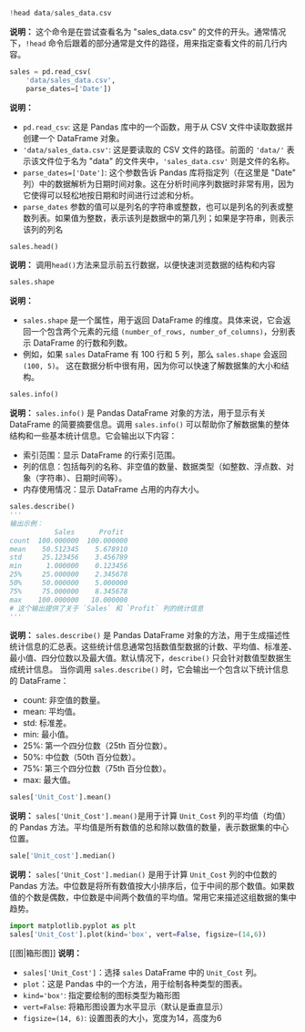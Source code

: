 ```python
!head data/sales_data.csv
```
**说明：**
这个命令是在尝试查看名为 "sales_data.csv" 的文件的开头。通常情况下，`!head` 命令后跟着的部分通常是文件的路径，用来指定查看文件的前几行内容。


```python
sales = pd.read_csv(
    'data/sales_data.csv',
    parse_dates=['Date'])
```
**说明：**
- `pd.read_csv`: 这是 Pandas 库中的一个函数，用于从 CSV 文件中读取数据并创建一个 DataFrame 对象。
- `'data/sales_data.csv'`: 这是要读取的 CSV 文件的路径。前面的 `'data/'` 表示该文件位于名为 "data" 的文件夹中，`'sales_data.csv'` 则是文件的名称。
- `parse_dates=['Date']`: 这个参数告诉 Pandas 库将指定列（在这里是 "Date" 列）中的数据解析为日期时间对象。这在分析时间序列数据时非常有用，因为它使得可以轻松地按日期和时间进行过滤和分析。
- `parse_dates` 参数的值可以是列名的字符串或整数，也可以是列名的列表或整数列表。如果值为整数，表示该列是数据中的第几列；如果是字符串，则表示该列的列名


```python
sales.head()
```
**说明：**
调用`head()`方法来显示前五行数据，以便快速浏览数据的结构和内容


```python
sales.shape
```
**说明：**
- `sales.shape` 是一个属性，用于返回 DataFrame 的维度。具体来说，它会返回一个包含两个元素的元组 `(number_of_rows, number_of_columns)`，分别表示 DataFrame 的行数和列数。
- 例如，如果 `sales` DataFrame 有 100 行和 5 列，那么 `sales.shape` 会返回 `(100, 5)`。
这在数据分析中很有用，因为你可以快速了解数据集的大小和结构。


```python
sales.info()
```
**说明：**
`sales.info()` 是 Pandas DataFrame 对象的方法，用于显示有关 DataFrame 的简要摘要信息。调用 `sales.info()` 可以帮助你了解数据集的整体结构和一些基本统计信息。它会输出以下内容：
- 索引范围：显示 DataFrame 的行索引范围。
-  列的信息：包括每列的名称、非空值的数量、数据类型（如整数、浮点数、对象（字符串）、日期时间等）。
-  内存使用情况：显示 DataFrame 占用的内存大小。


```python
sales.describe()
'''
输出示例：
           Sales      Profit
count  100.000000  100.000000
mean    50.512345    5.678910
std     25.123456    3.456789
min      1.000000    0.123456
25%     25.000000    2.345678
50%     50.000000    5.000000
75%     75.000000    8.345678
max    100.000000   10.000000
# 这个输出提供了关于 `Sales` 和 `Profit` 列的统计信息
'''
```
**说明：**
`sales.describe()` 是 Pandas DataFrame 对象的方法，用于生成描述性统计信息的汇总表。这些统计信息通常包括数值型数据的计数、平均值、标准差、最小值、四分位数以及最大值。默认情况下，`describe()` 只会针对数值型数据生成统计信息。
当你调用 `sales.describe()` 时，它会输出一个包含以下统计信息的 DataFrame：

- count: 非空值的数量。
- mean: 平均值。
- std: 标准差。
- min: 最小值。
- 25%: 第一个四分位数（25th 百分位数）。
- 50%: 中位数（50th 百分位数）。
- 75%: 第三个四分位数（75th 百分位数）。
- max: 最大值。


```python
sales['Unit_Cost'].mean()
```
**说明：**
`sales['Unit_Cost'].mean()`是用于计算 `Unit_Cost` 列的平均值（均值）的 Pandas 方法。平均值是所有数值的总和除以数值的数量，表示数据集的中心位置。


```python
sale['Unit_cost'].median()
```
**说明：**
`sales['Unit_Cost'].median()` 是用于计算 `Unit_Cost` 列的中位数的 Pandas 方法。中位数是将所有数值按大小排序后，位于中间的那个数值。如果数值的个数是偶数，中位数是中间两个数值的平均值。常用它来描述这组数据的集中趋势。


```python
import matplotlib.pyplot as plt
sales['Unit_Cost'].plot(kind='box', vert=False, figsize=(14,6))
```
[[图|箱形图]]
**说明：**
- `sales['Unit_Cost']`：选择 `sales` DataFrame 中的 `Unit_Cost` 列。
- `plot`：这是 Pandas 中的一个方法，用于绘制各种类型的图表。
-  `kind='box'`: 指定要绘制的图标类型为箱形图
- `vert=False`: 将箱形图设置为水平显示（默认是垂直显示）
- `figsize=(14, 6)`: 设置图表的大小，宽度为14，高度为6

